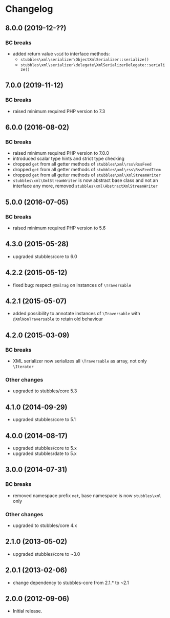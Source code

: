 # Changelog

## 8.0.0 (2019-12-??)

### BC breaks

* added return value `void` to interface methods:
  * `stubbles\xml\serializer\ObjectXmlSerializer::serialize()`
  * `stubbles\xml\serializer\delegate\XmlSerializerDelegate::serialize()`

## 7.0.0 (2019-11-12)

### BC breaks

* raised minimum required PHP version to 7.3

## 6.0.0 (2016-08-02)

### BC breaks

* raised minimum required PHP version to 7.0.0
* introduced scalar type hints and strict type checking
* dropped `get` from all getter methods of `stubbles\xml\rss\RssFeed`
* dropped `get` from all getter methods of `stubbles\xml\rss\RssFeedItem`
* dropped `get` from all getter methods of `stubbles\xml\XmlStreamWriter`
* `stubbles\xml\XmlStreamWriter` is now abstract base class and not an interface any more, removed `stubbles\xml\AbstractXmlStreamWriter`

## 5.0.0 (2016-07-05)

### BC breaks

* raised minimum required PHP version to 5.6

## 4.3.0 (2015-05-28)

* upgraded stubbles/core to 6.0

## 4.2.2 (2015-05-12)

* fixed bug: respect `@XmlTag` on instances of `\Traversable`

## 4.2.1 (2015-05-07)

* added possibility to annotate instances of `\Traversable` with `@XmlNonTraversable` to retain old behaviour

## 4.2.0 (2015-03-09)

### BC breaks

* XML serializer now serializes all `\Traversable` as array, not only `\Iterator`

### Other changes

* upgraded to stubbles/core 5.3

## 4.1.0 (2014-09-29)

* upgraded stubbles/core to 5.1

## 4.0.0 (2014-08-17)

* upgraded stubbles/core to 5.x
* upgraded stubbles/date to 5.x

## 3.0.0 (2014-07-31)

### BC breaks

* removed namespace prefix `net`, base namespace is now `stubbles\xml` only

### Other changes

* upgraded to stubbles/core 4.x

## 2.1.0 (2013-05-02)

* upgraded stubbles/core to ~3.0

## 2.0.1 (2013-02-06)

* change dependency to stubbles-core from 2.1.* to ~2.1

## 2.0.0 (2012-09-06)

* Initial release.
